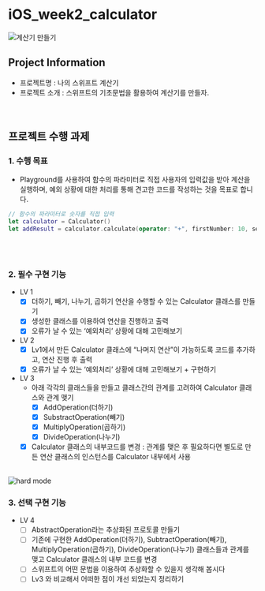 # iOS_week2_calculator

![계산기 만들기](https://help.apple.com/assets/65D6896CA6CCCD9ECD051E60/65D6896D44E24248E80D32D1/ko_KR/5250122ee560cee90b3d7cfa2d91695e.png)


## Project Information
  - 프로젝트명 : 나의 스위프트 계산기
  - 프로젝트 소개 : 스위프트의 기초문법을 활용하여 계산기를 만들자.
<br><br><br>

## 프로젝트 수행 과제
### 1. 수행 목표 
  - Playground를 사용하여 함수의 파라미터로 직접 사용자의 입력값을 받아 계산을 실행하며, 예외 상황에 대한 처리를 통해 견고한 코드를 작성하는 것을 목표로 합니다.   
```swift
// 함수의 파라미터로 숫자를 직접 입력
let calculator = Calculator()
let addResult = calculator.calculate(operator: "+", firstNumber: 10, secondNumber: 20)
```   
<br><br>

### 2. 필수 구현 기능
  - LV 1
    + [x] 더하기, 빼기, 나누기, 곱하기 연산을 수행할 수 있는 Calculator 클래스를 만들기
    + [x] 생성한 클래스를 이용하여 연산을 진행하고 출력
    + [x] 오류가 날 수 있는 ‘예외처리’ 상황에 대해 고민해보기
  - LV 2
    + [x] Lv1에서 만든 Calculator 클래스에 “나머지 연산”이 가능하도록 코드를 추가하고, 연산 진행 후 출력
    + [x] 오류가 날 수 있는 ‘예외처리’ 상황에 대해 고민해보기 + 구현하기 
  - LV 3
    + 아래 각각의 클래스들을 만들고 클래스간의 관계를 고려하여 Calculator 클래스와 관계 맺기
      - [x] AddOperation(더하기)
      - [x] SubstractOperation(빼기)
      - [x] MultiplyOperation(곱하기)
      - [x] DivideOperation(나누기)
    + [x] Calculator 클래스의 내부코드를 변경 : 관계를 맺은 후 필요하다면 별도로 만든 연산 클래스의 인스턴스를 Calculator 내부에서 사용
<br><br>

![hard mode](https://staticdelivery.nexusmods.com/mods/5113/images/headers/229_1676449560.jpg)

### 3. 선택 구현 기능
  - LV 4
    + [ ] AbstractOperation라는 추상화된 프로토콜 만들기
    + [ ] 기존에 구현한 AddOperation(더하기), SubtractOperation(빼기), MultiplyOperation(곱하기), DivideOperation(나누기) 클래스들과 관계를 맺고 Calculator 클래스의 내부 코드를 변경
    + [ ] 스위프트의 어떤 문법을 이용하여 추상화할 수 있을지 생각해 봅시다
    + [ ] Lv3 와 비교해서 어떠한 점이 개선 되었는지 정리하기
